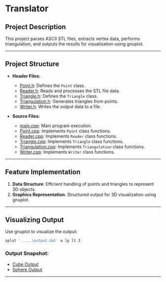 # Translator

## Project Description
This project parses ASCII STL files, extracts vertex data, performs triangulation, and outputs the results for visualization using gnuplot.

---

## Project Structure

- **Header Files:**
  - [Point.h](https://github.com/AbhishekSCCTech/Translator/blob/main/Translator/Translator/Header%20files/Point.h): Defines the `Point` class.
  - [Reader.h](https://github.com/AbhishekSCCTech/Translator/blob/main/Translator/Translator/Header%20files/Reader.h): Reads and processes the STL file data.
  - [Triangle.h](https://github.com/AbhishekSCCTech/Translator/blob/main/Translator/Translator/Header%20files/Triangle.h): Defines the `Triangle` class.
  - [Triangulation.h](https://github.com/AbhishekSCCTech/Translator/blob/main/Translator/Translator/Header%20files/Triangulation.h): Generates triangles from points.
  - [Writer.h](https://github.com/AbhishekSCCTech/Translator/blob/main/Translator/Translator/Header%20files/Writer.h): Writes the output data to a file.

- **Source Files:**
  - [main.cpp](https://github.com/AbhishekSCCTech/Translator/blob/main/Translator/Translator/Source%20File/Main.cpp): Main program execution.
  - [Point.cpp](https://github.com/AbhishekSCCTech/Translator/blob/main/Translator/Translator/Source%20File/Point.cpp): Implements `Point` class functions.
  - [Reader.cpp](https://github.com/AbhishekSCCTech/Translator/blob/main/Translator/Translator/Source%20File/Reader.cpp): Implements `Reader` class functions.
  - [Triangle.cpp](https://github.com/AbhishekSCCTech/Translator/blob/main/Translator/Translator/Source%20File/Triangle.cpp): Implements `Triangle` class functions.
  - [Triangulation.cpp](https://github.com/AbhishekSCCTech/Translator/blob/main/Translator/Translator/Source%20File/Triangulation.cpp): Implements `Triangulation` class functions.
  - [Writer.cpp](https://github.com/AbhishekSCCTech/Translator/blob/main/Translator/Translator/Source%20File/Writer.cpp): Implements `Writer` class functions.

---

## Feature Implementation

1. **Data Structure**: Efficient handling of points and triangles to represent 3D objects.
2. **Graphics Representation**: Structured output for 3D visualization using gnuplot.

---

## Visualizing Output

Use gnuplot to visualize the output:
```bash
splot '.....\output.dat' w lp lt 3
```

### Output Snapshot:
  - [Cube Output](https://github.com/AbhishekSCCTech/Translator/blob/main/output/Cube.png)
  - [Sphere Output](https://github.com/AbhishekSCCTech/Translator/blob/main/output/Sphere.png)

--- 

